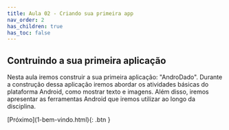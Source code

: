 ```yaml
---
title: Aula 02 - Criando sua primeira app
nav_order: 2
has_children: true
has_toc: false
---
```


## Contruindo a sua primeira aplicação

Nesta aula iremos construir a sua primeira aplicação: "AndroDado". Durante a construção dessa aplicação
iremos abordar os atividades básicas do plataforma Android, como mostrar texto e imagens.
Além disso, iremos apresentar as ferramentas Android que iremos utilizar ao longo da disciplina.

<span class="fs-3 float-right">
[Próximo](1-bem-vindo.html){: .btn }
</span>
